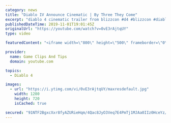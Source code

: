 ```yaml
---
category: news
title: "Diablo IV Announce Cinematic | By Three They Come"
excerpt: "diablo 4 cinematic trailer from blizzcon #d4 #blizzcon #diablo."
publishedDateTime: 2019-11-01T19:01:45Z
originalUrl: "https://youtube.com/watch?v=0vE3rAjtqUY"
type: video

featuredContent: "<iframe width=\"800\" height=\"500\" frameborder=\"0\" src=\"https://www.youtube.com/embed/0vE3rAjtqUY\" allow=\"accelerometer; autoplay; encrypted-media; gyroscope; picture-in-picture\" allowfullscreen></iframe>"

provider:
  name: Game Clips And Tips
  domain: youtube.com

topics:
  - Diablo 4

images:
  - url: "https://i.ytimg.com/vi/0vE3rAjtqUY/maxresdefault.jpg"
    width: 1280
    height: 720
    isCached: true

secured: "91NTF2BgxcXxr8fyAZURieHqm/4Qac8JyO3Veq7E4PmTj1MJAa0IIz0HceYz/RVfSXpG7Ndns7pmHcSH+8RZMoBEdn2MY2bEzRYaCZCUezqSHDC5bFE5mI3kLgMtSZQWKLdnW8kVuHJxPvq8Dxsi0lDnewt2Jr8zFGmd0ICF8jzn2L4X3YtTGkJbTk1g8b+bICeco9DlX6ByOeIysZSDDcQEjoQdY4HlgrF+C9uiDsNZW8rJ+Cu9WBx1zY3CgG7JbI57MMbN2Ri/40gVKD5Um/Ujh+Q8gQUoTJ629BXphruqae5xcV4iUPXUiazYqxjxMoIaUbMMu5idEUEz9k5ItqPTIbiqpL3qJ+y1IqwQV9OIwmUoF4CfdySfTglGGb3LgK6Ozs3Rl4jlMI8JtFn7Iw==;uaFwgOQvHwNFXBauRjpxrA=="
---
```


